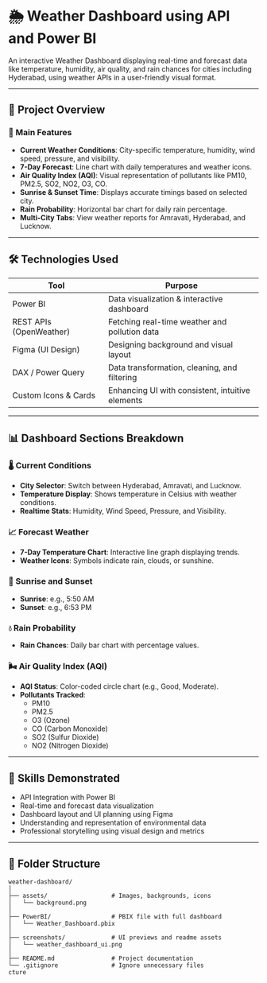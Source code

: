 # 🌦️ Weather Dashboard using API and Power BI

An interactive Weather Dashboard displaying real-time and forecast data like temperature, humidity, air quality, and rain chances for cities including Hyderabad, using weather APIs in a user-friendly visual format.

---

## 📘 Project Overview

### 🔹 Main Features

- **Current Weather Conditions**: City-specific temperature, humidity, wind speed, pressure, and visibility.
- **7-Day Forecast**: Line chart with daily temperatures and weather icons.
- **Air Quality Index (AQI)**: Visual representation of pollutants like PM10, PM2.5, SO2, NO2, O3, CO.
- **Sunrise & Sunset Time**: Displays accurate timings based on selected city.
- **Rain Probability**: Horizontal bar chart for daily rain percentage.
- **Multi-City Tabs**: View weather reports for Amravati, Hyderabad, and Lucknow.

---

## 🛠️ Technologies Used

| Tool                     | Purpose                                          |
|--------------------------|--------------------------------------------------|
| Power BI                | Data visualization & interactive dashboard       |
| REST APIs (OpenWeather) | Fetching real-time weather and pollution data    |
| Figma (UI Design)       | Designing background and visual layout           |
| DAX / Power Query       | Data transformation, cleaning, and filtering     |
| Custom Icons & Cards    | Enhancing UI with consistent, intuitive elements |

---

## 📊 Dashboard Sections Breakdown

### 🌡️ Current Conditions
- **City Selector**: Switch between Hyderabad, Amravati, and Lucknow.
- **Temperature Display**: Shows temperature in Celsius with weather conditions.
- **Realtime Stats**: Humidity, Wind Speed, Pressure, and Visibility.

### 📈 Forecast Weather
- **7-Day Temperature Chart**: Interactive line graph displaying trends.
- **Weather Icons**: Symbols indicate rain, clouds, or sunshine.

### 🌄 Sunrise and Sunset
- **Sunrise**: e.g., 5:50 AM  
- **Sunset**: e.g., 6:53 PM

### 💧 Rain Probability
- **Rain Chances**: Daily bar chart with percentage values.

### 🌬️ Air Quality Index (AQI)
- **AQI Status**: Color-coded circle chart (e.g., Good, Moderate).
- **Pollutants Tracked**:
  - PM10
  - PM2.5
  - O3 (Ozone)
  - CO (Carbon Monoxide)
  - SO2 (Sulfur Dioxide)
  - NO2 (Nitrogen Dioxide)

---

## 🧠 Skills Demonstrated

- API Integration with Power BI
- Real-time and forecast data visualization
- Dashboard layout and UI planning using Figma
- Understanding and representation of environmental data
- Professional storytelling using visual design and metrics

---

## 📁 Folder Structure

```plaintext
weather-dashboard/
│
├── assets/                  # Images, backgrounds, icons
│   └── background.png
│
├── PowerBI/                 # PBIX file with full dashboard
│   └── Weather_Dashboard.pbix
│
├── screenshots/             # UI previews and readme assets
│   └── weather_dashboard_ui.png
│
├── README.md                # Project documentation
└── .gitignore               # Ignore unnecessary files
cture

